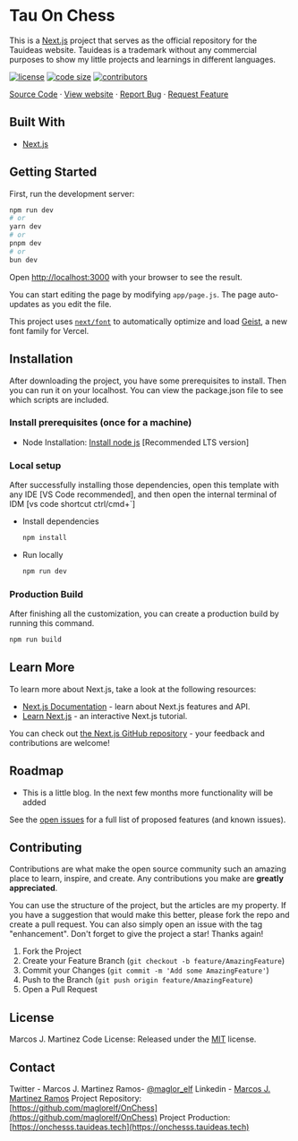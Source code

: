 # Tau On Chess

This is a [Next.js](https://nextjs.org) project that serves as the official repository for the Tauideas website. Tauideas is a trademark without any commercial purposes to show my little projects and learnings in different languages.

[![license](https://img.shields.io/badge/license-MIT-blue.svg)](https://opensource.org/licenses/MIT)
[![code size](https://img.shields.io/github/languages/code-size/maglorelf/OnChess)](https://github.com/maglorelf/OnChess)
[![contributors](https://img.shields.io/github/contributors/maglorelf/OnChess)](https://github.com/maglorelf/OnChess/graphs/contributors)

[Source Code](https://github.com/maglorelf/OnChess) · [View website](https://onchess.tauideas.tech) · [Report Bug](https://github.com/maglorelf/OnChess/issues) · [Request Feature](https://github.com/maglorelf/OnChess/issues)

## Built With

- [Next.js](https://nextjs.org)

## Getting Started

First, run the development server:

```bash
npm run dev
# or
yarn dev
# or
pnpm dev
# or
bun dev
```

Open [http://localhost:3000](http://localhost:3000) with your browser to see the result.

You can start editing the page by modifying `app/page.js`. The page auto-updates as you edit the file.

This project uses [`next/font`](https://nextjs.org/docs/app/building-your-application/optimizing/fonts) to automatically optimize and load [Geist](https://vercel.com/font), a new font family for Vercel.

## Installation

After downloading the project, you have some prerequisites to install. Then you can run it on your localhost. You can view the package.json file to see which scripts are included.

### Install prerequisites (once for a machine)

- Node Installation: [Install node js](https://nodejs.org/) [Recommended LTS version]

### Local setup

After successfully installing those dependencies, open this template with any IDE [VS Code recommended], and then open the internal terminal of IDM [vs code shortcut ctrl/cmd+`]

- Install dependencies
  ```bash
  npm install
  ```
- Run locally
  ```bash
  npm run dev
  ```

### Production Build

After finishing all the customization, you can create a production build by running this command.

```bash
npm run build
```

## Learn More

To learn more about Next.js, take a look at the following resources:

- [Next.js Documentation](https://nextjs.org/docs) - learn about Next.js features and API.
- [Learn Next.js](https://nextjs.org/learn) - an interactive Next.js tutorial.

You can check out [the Next.js GitHub repository](https://github.com/vercel/next.js) - your feedback and contributions are welcome!

## Roadmap

- This is a little blog. In the next few months more functionality will be added

See the [open issues](https://github.com/maglorelf/OnChess/issues) for a full list of proposed features (and known issues).

## Contributing

Contributions are what make the open source community such an amazing place to learn, inspire, and create. Any contributions you make are **greatly appreciated**.

You can use the structure of the project, but the articles are my property.
If you have a suggestion that would make this better, please fork the repo and create a pull request. You can also simply open an issue with the tag "enhancement".
Don't forget to give the project a star! Thanks again!

1. Fork the Project
2. Create your Feature Branch (`git checkout -b feature/AmazingFeature`)
3. Commit your Changes (`git commit -m 'Add some AmazingFeature'`)
4. Push to the Branch (`git push origin feature/AmazingFeature`)
5. Open a Pull Request

## License

Marcos J. Martinez
Code License: Released under the [MIT](https://opensource.org/licenses/MIT) license.

## Contact

Twitter - Marcos J. Martinez Ramos- [@maglor_elf](https://twitter.com/maglor_elf)
Linkedin - [Marcos J. Martinez Ramos](https://www.linkedin.com/in/marcos-jose-martinez-ramos-0a5b1b86/)
Project Repository: [https://github.com/maglorelf/OnChess](https://github.com/maglorelf/OnChess)
Project Production: [https://onchesss.tauideas.tech](https://onchesss.tauideas.tech)

